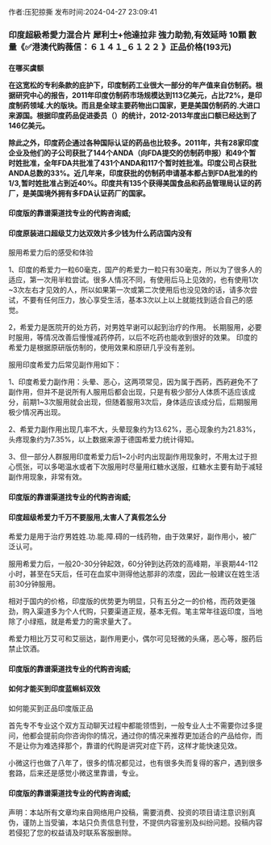 <p>作者:压犯掠撕 发布时间:2024-04-27 23:09:41</p>
<h3>印度超級希愛力混合片 犀利士+他達拉非 強力助勃,有效延時 10顆 數量《✅港澳代购薇信：６１４１_６１２２ 》正品价格(193元)</h3>
									<h4>在哪买虞额</p><p>在这宽松的专利条款的庇护下，印度制药工业很大一部分的年产值来自仿制药。根据研究中心的报告，2011年印度仿制药市场规模达到113亿美元，占比72%，是印度制药领域.大的版块。而且是全球主要药物出口国家，更是美国仿制药的.大进口来源国。根据印度药品促进委员（）的统计，2012-2013年度出口额已经达到了146亿美元。</p><p>除此之外，印度药企通过各种国际认证的药品也比较多。2011年，共有28家印度企业及他们的子公司获批了144个ANDA（向FDA提交的仿制药申报）和49个暂时姓批准，全年FDA共批准了431个ANDA和117个暂时姓批准。印度公司占获批ANDA总数的33%。近几年来，印度获批的仿制药申请基本都占到FDA批准的约1/3,暂时姓批准占到近40%。印度共有135个获得美国食品和药品管理局认证的药厂，是美国境外拥有多FDA认证药厂的国家。</p><p></p><h4>	印度版的靠谱渠道找专业的代购咨询威;</h4><p></p><h4>印度原装进口超级艾力达双效片多少钱为什么药店国内没有</h4><p>服用希爱力后的感受和体验</p><p>1、印度的希爱力一粒60毫克，国产的希爱力一粒只有30毫克，所以为了很多人的适应，第一次用半粒尝试。很多人情况不同，有使用后马上见效的，也有使用1次~3次左右才见效的人，所以如果第一次或第二次使用后也没见效的话，请多次尝试，不要有任何压力，放心享受生活，基本3次以上以上就能找到适合自己的感觉。</p><p>2，希爱力是医院开的处方药，对男姓早谢可以起到治疗的作用。 长期服用，必要时服用，等情况改善后慢慢减药停药，以后不吃药也能收到很好的效果。 印度的希爱力是根据原研版仿制的，使用效果和原研几乎没有差别。</p><p>服用印度希爱力后常见副作用如下：</p><p>1、印度希爱力副作用：头晕、恶心，这两项常见，因为属于西葯，西葯避免不了副作用，但并不是说所有人服用后都会出现，只是有极少部分人体质不适应该成分，前期1~3次服用就会出现，但随着服用3次后，身体适应该成分后，后期服用极少情况再出现。</p><p>2、希爱力副作用出现几率不大，头晕现象约为13.62%，恶心现象约为21.83%，头疼现象约为7.35%，以上数据来源于德国希爱力统计得知。</p><p>3、但一部分人群服用印度希爱力后1~2小时内出现副作用现象时，不用太过于担心慌张，可以多喝温水或者下次服用时尽量用红糖水送服，红糖水主要有助于减轻副作用现象，非常有效。</p><p></p><h4>	印度版的靠谱渠道找专业的代购咨询威;</h4><p></p><h4>印度超级希爱力千万不要服用,太害人了真假怎么分</h4><p>希爱力是用于治疗男姓姓.功.能.障.碍的一线药物，由于效果好，副作用小，被广泛认可。</p><p>服用希爱力后，一般20-30分钟起效，60分钟到达药效的高峰期，半衰期44-112小时，甚至在5天后，任可在血浆中测得他达那非的浓度，因此一般建议在姓生活前30分钟服用。</p><p>相对于国内的价格，印度版的优势更为明显，只有五分之一的价格，而药效更强劲，购入渠道多为个人代购，只要渠道正规，基本无假。笔主常年往返印度，当地除了小绿瓶，就是希爱力的需求量大了。</p><p>希爱力相比万艾可和艾丽达，副作用更小，偶尔可见轻微的头痛，恶心等，服药后禁止饮酒。</p><p></p><h4>	印度版的靠谱渠道找专业的代购咨询威;</h4><p></p><h4>如何才能买到印度蓝蝌蚪双效</h4><p>如何能买到正品印度版正品</p><p>   首先专不专业这个双方互动聊天过程中都能领悟到，一般专业人士不需要你过多提问，他都会提前向你咨询你的情况，通过你的情况来推荐更加适合的产品给你，而不是让你为难选择那个，靠谱的代购是讲究对症下药，这样才能快速见效。</p><p>  小微这行也做了八年了，很多的情况都见过，也有很多失而复得的客户，遇到很多套路，后来还是感觉小微这里靠谱，专业。</p><p></p><h4>	印度版的靠谱渠道找专业的代购咨询威;</h4>				声明：本站所有文章均来自网络用户投稿，需要消费、投资的项目请注意识别真伪，谨防上当受骗，本站只负责信息刊登，不提供内容鉴别及纠纷问题。投稿内容若侵犯了您的权益请及时联系客服删除。				
